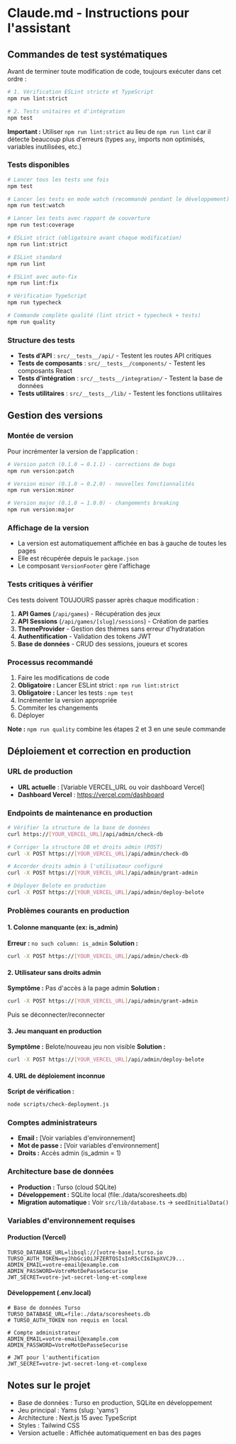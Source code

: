 # Claude.md - Instructions pour l'assistant

## Commandes de test systématiques

Avant de terminer toute modification de code, toujours exécuter dans cet ordre :

```bash
# 1. Vérification ESLint stricte et TypeScript
npm run lint:strict

# 2. Tests unitaires et d'intégration
npm test
```

**Important :** Utiliser `npm run lint:strict` au lieu de `npm run lint` car il détecte beaucoup plus d'erreurs (types `any`, imports non optimisés, variables inutilisées, etc.)

### Tests disponibles

```bash
# Lancer tous les tests une fois
npm test

# Lancer les tests en mode watch (recommandé pendant le développement)
npm run test:watch

# Lancer les tests avec rapport de couverture
npm run test:coverage

# ESLint strict (obligatoire avant chaque modification)
npm run lint:strict

# ESLint standard
npm run lint

# ESLint avec auto-fix
npm run lint:fix

# Vérification TypeScript
npm run typecheck

# Commande complète qualité (lint strict + typecheck + tests)
npm run quality
```

### Structure des tests

- **Tests d'API** : `src/__tests__/api/` - Testent les routes API critiques
- **Tests de composants** : `src/__tests__/components/` - Testent les composants React
- **Tests d'intégration** : `src/__tests__/integration/` - Testent la base de données
- **Tests utilitaires** : `src/__tests__/lib/` - Testent les fonctions utilitaires

## Gestion des versions

### Montée de version
Pour incrémenter la version de l'application :

```bash
# Version patch (0.1.0 → 0.1.1) - corrections de bugs
npm run version:patch

# Version minor (0.1.0 → 0.2.0) - nouvelles fonctionnalités
npm run version:minor  

# Version major (0.1.0 → 1.0.0) - changements breaking
npm run version:major
```

### Affichage de la version
- La version est automatiquement affichée en bas à gauche de toutes les pages
- Elle est récupérée depuis le `package.json`
- Le composant `VersionFooter` gère l'affichage

### Tests critiques à vérifier

Ces tests doivent TOUJOURS passer après chaque modification :

1. **API Games** (`/api/games`) - Récupération des jeux
2. **API Sessions** (`/api/games/[slug]/sessions`) - Création de parties
3. **ThemeProvider** - Gestion des thèmes sans erreur d'hydratation  
4. **Authentification** - Validation des tokens JWT
5. **Base de données** - CRUD des sessions, joueurs et scores

### Processus recommandé
1. Faire les modifications de code
2. **Obligatoire :** Lancer ESLint strict : `npm run lint:strict`
3. **Obligatoire :** Lancer les tests : `npm test`
4. Incrémenter la version appropriée
5. Commiter les changements
6. Déployer

**Note :** `npm run quality` combine les étapes 2 et 3 en une seule commande

## Déploiement et correction en production

### URL de production
- **URL actuelle** : [Variable VERCEL_URL ou voir dashboard Vercel]
- **Dashboard Vercel** : https://vercel.com/dashboard

### Endpoints de maintenance en production

```bash
# Vérifier la structure de la base de données
curl https://[YOUR_VERCEL_URL]/api/admin/check-db

# Corriger la structure DB et droits admin (POST)
curl -X POST https://[YOUR_VERCEL_URL]/api/admin/check-db

# Accorder droits admin à l'utilisateur configuré
curl -X POST https://[YOUR_VERCEL_URL]/api/admin/grant-admin

# Déployer Belote en production
curl -X POST https://[YOUR_VERCEL_URL]/api/admin/deploy-belote
```

### Problèmes courants en production

#### 1. Colonne manquante (ex: is_admin)
**Erreur :** `no such column: is_admin`
**Solution :** 
```bash
curl -X POST https://[YOUR_VERCEL_URL]/api/admin/check-db
```

#### 2. Utilisateur sans droits admin
**Symptôme :** Pas d'accès à la page admin
**Solution :**
```bash
curl -X POST https://[YOUR_VERCEL_URL]/api/admin/grant-admin
```
Puis se déconnecter/reconnecter

#### 3. Jeu manquant en production
**Symptôme :** Belote/nouveau jeu non visible
**Solution :**
```bash
curl -X POST https://[YOUR_VERCEL_URL]/api/admin/deploy-belote
```

#### 4. URL de déploiement inconnue
**Script de vérification :**
```bash
node scripts/check-deployment.js
```

### Comptes administrateurs
- **Email :** [Voir variables d'environnement]
- **Mot de passe :** [Voir variables d'environnement]
- **Droits :** Accès admin (is_admin = 1)

### Architecture base de données
- **Production :** Turso (cloud SQLite)
- **Développement :** SQLite local (file:./data/scoresheets.db)
- **Migration automatique :** Voir `src/lib/database.ts` → `seedInitialData()`

### Variables d'environnement requises

#### Production (Vercel)
```
TURSO_DATABASE_URL=libsql://[votre-base].turso.io
TURSO_AUTH_TOKEN=eyJhbGciOiJFZERTQSIsInR5cCI6IkpXVCJ9...
ADMIN_EMAIL=votre-email@example.com
ADMIN_PASSWORD=VotreMotDePasseSecurise
JWT_SECRET=votre-jwt-secret-long-et-complexe
```

#### Développement (.env.local)
```
# Base de données Turso
TURSO_DATABASE_URL=file:./data/scoresheets.db
# TURSO_AUTH_TOKEN non requis en local

# Compte administrateur
ADMIN_EMAIL=votre-email@example.com  
ADMIN_PASSWORD=VotreMotDePasseSecurise

# JWT pour l'authentification
JWT_SECRET=votre-jwt-secret-long-et-complexe
```

## Notes sur le projet

- Base de données : Turso en production, SQLite en développement
- Jeu principal : Yams (slug: 'yams')
- Architecture : Next.js 15 avec TypeScript
- Styles : Tailwind CSS
- Version actuelle : Affichée automatiquement en bas des pages